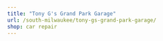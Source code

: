 ```yaml
---
title: "Tony G's Grand Park Garage"
url: /south-milwaukee/tony-gs-grand-park-garage/
shop: car repair
---
```

